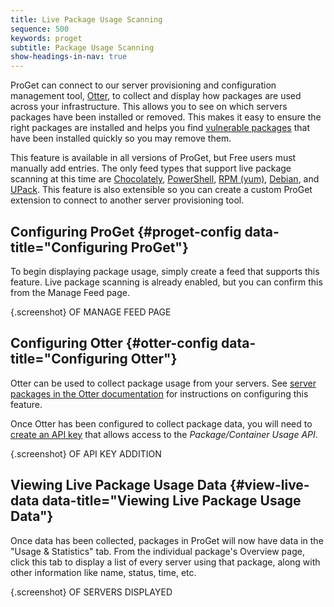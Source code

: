 ```yaml
---
title: Live Package Usage Scanning
sequence: 500
keywords: proget
subtitle: Package Usage Scanning
show-headings-in-nav: true
---
```


ProGet can connect to our server provisioning and configuration management tool, [Otter](https://inedo.com/otter/), to collect and display how packages are used across your infrastructure. This allows you to see on which servers packages have been installed or removed. This makes it easy to ensure the right packages are installed and helps you find [vulnerable packages](/docs/proget/compliance/vulnerabilities) that have been installed quickly so you may remove them.

This feature is available in all versions of ProGet, but Free users must manually add entries. The only feed types that support live package scanning at this time are [Chocolately](/docs/proget/feeds/chocolatey), [PowerShell](/docs/proget/feeds/powershell), [RPM (yum)](/docs/proget/feeds/rpm), [Debian](/docs/proget/feeds/debian), and [UPack](/docs/proget/reference/universal-package-feed-reference). This feature is also extensible so you can create a custom ProGet extension to connect to another server provisioning tool.

## Configuring ProGet {#proget-config data-title="Configuring ProGet"}
To begin displaying package usage, simply create a feed that supports this feature. Live package scanning is already enabled, but you can confirm this from the Manage Feed page.

{.screenshot} OF MANAGE FEED PAGE

## Configuring Otter {#otter-config data-title="Configuring Otter"}
Otter can be used to collect package usage from your servers. See [server packages in the Otter documentation](/docs/otter/core-concepts/servers#packages) for instructions on configuring this feature.

Once Otter has been configured to collect package data, you will need to [create an API key](/docs/proget/administration/security/api-keys) that allows access to the *Package/Container Usage API*. 

{.screenshot} OF API KEY ADDITION

## Viewing Live Package Usage Data {#view-live-data data-title="Viewing Live Package Usage Data"}

Once data has been collected, packages in ProGet will now have data in the "Usage & Statistics" tab. From the individual package's Overview page, click this tab to display a list of every server using that package, along with other information like name, status, time, etc.

{.screenshot} OF SERVERS DISPLAYED
